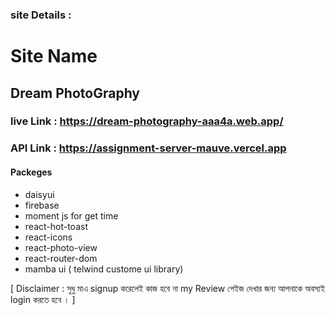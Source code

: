 ### site Details : 
# Site Name 
## Dream PhotoGraphy
### live Link : https://dream-photography-aaa4a.web.app/
### API Link : https://assignment-server-mauve.vercel.app
#### Packeges
* daisyui
* firebase
* moment js for get time 
* react-hot-toast
* react-icons
* react-photo-view
* react-router-dom
* mamba ui ( telwind custome ui library)


[ Disclaimer : সুধু মাএ signup করেলেই কাজ হবে না my Review পেইজ দেখার জন্য আপনাকে অবস্যই login করতে হবে । ]